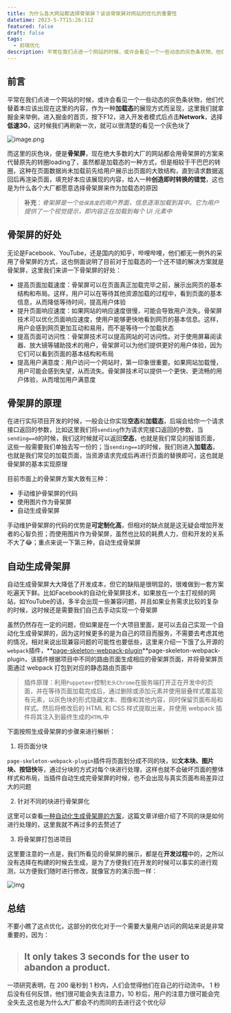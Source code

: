 ```yaml
---
title: 为什么各大网站都选择骨架屏？谈谈骨架屏对网站的优化的重要性
datetime: 2023-5-7T15:26:11Z
featured: false
draft: false
tags:
  - 前端优化
description: 平常在我们点进一个网站的时候，或许会看见一个一些动态的灰色条状物，他们代替着本应该出现在这里的内容，作为一种加载态的展现方式而呈现
---
```


## 前言

平常在我们点进一个网站的时候，或许会看见一个一些动态的灰色条状物，他们代替着本应该出现在这里的内容，作为一种**加载态**的展现方式而呈现，这里我们就拿掘金来举例，进入掘金的首页，按下F12，进入开发者模式后点击**Network**，选择**低速3G**，这时候我们再刷新一次，就可以很清楚的看见一个灰色块了

![image.png](https://pic3.58cdn.com.cn/nowater/webim/big/n_v2ba09e3271e1c4d7f86a29d1232a16317.png)

而这里的灰色块，便是**骨架屏**，现在绝大多数的大厂的网站都会用骨架屏的方案来代替原先的转圈loading了，虽然都是加载态的一种方式，但是相较于干巴巴的转圈，这种在页面数据尚未加载前先给用户展示出页面的大致结构，直到请求数据返回后再渲染页面，填充好本应该展现的内容，给人一种**创造即时转换的错觉**，这也是为什么各个大厂都愿意选择骨架屏来作为加载态的原因

> **补充**：*骨架屏是一个`低保真度`的用户界面，信息逐渐加载到其中。它为用户提供了一个视觉提示，即内容正在加载到每个 UI 元素中*

## 骨架屏的好处

无论是Facebook、YouTube，还是国内的知乎，哔哩哔哩，他们都无一例外的采用了骨架屏的方式，这也侧面说明了目前对于加载态的一个还不错的解决方案就是骨架屏，这里我们来讲一下骨架屏的好处：

- 提高页面加载速度：骨架屏可以在页面真正加载完毕之前，展示出网页的基本结构和布局。这样，用户可以在等待其他资源加载的过程中，看到页面的基本信息，从而降低等待时间，提高用户体验
- 提升页面响应速度：如果网站的响应速度很慢，可能会导致用户流失。骨架屏技术可以优化页面响应速度，使用户能够更快地看到网页的基本信息。这样，用户会感到网页更加互动和易用，而不是等待一个加载状态
- 提高页面可访问性：骨架屏技术可以提高网站的可访问性。对于使用屏幕阅读器、放大镜等辅助技术的用户，骨架屏可以为他们提供更好的用户体验，因为它们可以看到页面的基本结构和布局
- 提高用户满意度：用户访问一个网站时，第一印象很重要。如果网站加载慢，用户可能会感到失望，从而流失。骨架屏技术可以提供一个更快、更流畅的用户体验，从而增加用户满意度

## 骨架屏的原理

在进行实际项目开发的时候，一般会让你实现**空态**和**加载态**，后端会给你一个请求接口返回的参数，比如这里我们将`sending`作为请求完接口返回的参数，当`sending==0`的时候，我们这时候就可以返回**空态**，也就是我们常见的报错页面，这些一般需要我们单独去写一份的；当`sending==1`的时候，我们则进入**加载态**，也就是我们常见的加载页面，当资源请求完成后再进行页面的替换即可，这也就是骨架屏的基本实现原理

目前市面上的骨架屏方案大致有三种：

- 手动维护骨架屏的代码
- 使用图片作为骨架屏
- 自动生成骨架屏

手动维护骨架屏的代码的优势是**可定制化高**，但相对的缺点就是这无疑会增加开发者的心智负担；而使用图片作为骨架屏，虽然也比较的耗费人力，但和开发的关系不大了😂；重点来说一下第三种，自动生成骨架屏

## 自动生成骨架屏

自动生成骨架屏大大降低了开发成本，但它的缺陷是很明显的，很难做到一套方案吃遍天下鲜。比如Facebook的自动化骨架屏技术，如果放在一个主打视频的网站，如YouTube的话，多半会出现一些兼容问题，并且如果业务需求比较的复杂的时候，这时候还是需要我们自己去手动实现一个骨架屏

虽然仍然存在一定的问题，但如果是在一个大项目里面，是可以去自己实现一个自动化生成骨架屏的，因为这时候更多的是为自己的项目而服务，不需要去考虑其他的情况，相对来说出现兼容问题的可能性也要低些，这里来介绍一下饿了么开源的`webpack`插件，**[page-skeleton-webpack-plugin](https://github.com/ElemeFE/page-skeleton-webpack-plugin)**page-skeleton-webpack-plugin，该插件根据项目中不同的路由页面生成相应的骨架屏页面，并将骨架屏页面通过 webpack 打包到对应的静态路由页面中

> 插件原理：利用`Puppeteer`控制`无头Chrome`在服务端打开正在开发中的页面，并在等待页面加载完成后，通过删除或添加元素并使用层叠样式覆盖现有元素，以灰色块的形式隐藏文本、图像和其他内容，同时保留页面布局和样式。然后将修改后的 HTML 和 CSS 样式提取出来，并使用 webpack 插件将其注入到最终生成的`HTML`中

下面按照生成骨架屏的步骤来进行解析：

1. 将页面分块

`page-skeleton-webpack-plugin`插件将页面划分成不同的块，如**文本块、图片块、按钮快**等，通过分块的方式对每个块进行处理，这样也就不会破坏页面的整体样式和布局，当插件自动生成完骨架屏的时候，也不会出现与真实页面布局差异过大的问题

2. 针对不同的块进行骨架屏化

这里可以查看[一种自动化生成骨架屏的方案](https://github.com/Jocs/jocs.github.io/issues/22)，这篇文章详细介绍了不同的块是如何进行处理的，这里我就不再过多的去赘述了

3. 将骨架屏打包进项目

这里要注意的一点是，我们所看见的骨架屏的展示，都是在**开发过程**中的，之所以没有选择在构建的时候去生成，是为了方便我们在开发的时候可以事实的进行观测，以方便我们随时进行修改，就像官方的演示图一样：

![img](https://github.com/ElemeFE/page-skeleton-webpack-plugin/raw/master/docs/workflow.gif)

## 总结

不要小瞧了这点优化，这部分的优化对于一个需要大量用户访问的网站来说是非常重要的，因为：

> ## It only takes 3 seconds for the user to abandon a product.

一项研究表明，在 200 毫秒到 1 秒内，人们会觉得他们在自己的行动流中。 1 秒后没有任何反馈，他们很可能会失去注意力，10 秒后，用户的注意力很可能会完全失去,这也是为什么大厂都会不约而同的去进行这个优化🐱